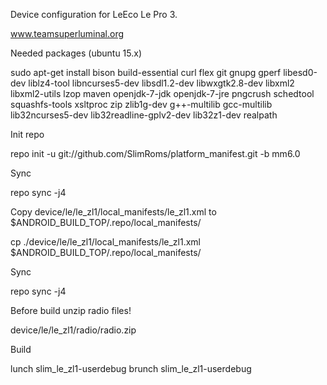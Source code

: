 Device configuration for LeEco Le Pro 3.

www.teamsuperluminal.org

Needed packages (ubuntu 15.x)

sudo apt-get install bison build-essential curl flex git gnupg gperf libesd0-dev liblz4-tool libncurses5-dev libsdl1.2-dev libwxgtk2.8-dev libxml2 libxml2-utils lzop maven openjdk-7-jdk openjdk-7-jre pngcrush schedtool squashfs-tools xsltproc zip zlib1g-dev g++-multilib gcc-multilib lib32ncurses5-dev lib32readline-gplv2-dev lib32z1-dev realpath

Init repo

repo init -u git://github.com/SlimRoms/platform_manifest.git -b mm6.0

Sync

repo sync -j4

Copy device/le/le_zl1/local_manifests/le_zl1.xml to $ANDROID_BUILD_TOP/.repo/local_manifests/

cp ./device/le/le_zl1/local_manifests/le_zl1.xml $ANDROID_BUILD_TOP/.repo/local_manifests/

Sync

repo sync -j4

Before build unzip radio files!

device/le/le_zl1/radio/radio.zip

Build

lunch slim_le_zl1-userdebug brunch slim_le_zl1-userdebug
